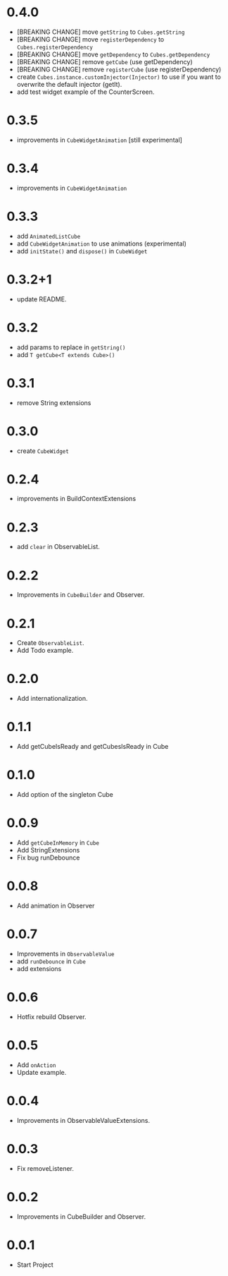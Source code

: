 # 0.4.0

- [BREAKING CHANGE] move `getString` to `Cubes.getString`
- [BREAKING CHANGE] move `registerDependency` to `Cubes.registerDependency`
- [BREAKING CHANGE] move `getDependency` to `Cubes.getDependency`
- [BREAKING CHANGE] remove `getCube` (use getDependency)
- [BREAKING CHANGE] remove `registerCube` (use registerDependency)
- create `Cubes.instance.customInjector(Injector)` to use if you want to overwrite the default injector (getIt).
- add test widget example of the CounterScreen.

# 0.3.5

- improvements in `CubeWidgetAnimation` [still experimental]

# 0.3.4

- improvements in `CubeWidgetAnimation`

# 0.3.3

- add `AnimatedListCube`
- add `CubeWidgetAnimation` to use animations (experimental)
- add `initState()` and `dispose()` in `CubeWidget`

# 0.3.2+1

- update README.

# 0.3.2

- add params to replace in `getString()`
- add `T getCube<T extends Cube>()`

# 0.3.1

- remove String extensions

# 0.3.0

- create `CubeWidget`

# 0.2.4

- improvements in BuildContextExtensions

# 0.2.3

- add `clear` in ObservableList.

# 0.2.2

- Improvements in `CubeBuilder` and Observer.

# 0.2.1

- Create `ObservableList`.
- Add Todo example.

# 0.2.0

- Add internationalization.

# 0.1.1

- Add getCubeIsReady and getCubesIsReady in Cube

# 0.1.0

- Add option of the singleton Cube

# 0.0.9

- Add `getCubeInMemory` in `Cube`
- Add StringExtensions
- Fix bug runDebounce

# 0.0.8

- Add animation in Observer

# 0.0.7

- Improvements in `ObservableValue`
- add `runDebounce` in `Cube`
- add extensions

# 0.0.6

- Hotfix rebuild Observer.

# 0.0.5

- Add `onAction`
- Update example.

# 0.0.4

- Improvements in ObservableValueExtensions.

# 0.0.3

- Fix removeListener.

# 0.0.2

- Improvements in CubeBuilder and Observer.

# 0.0.1

* Start Project
